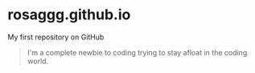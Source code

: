 # rosaggg.github.io

My first repository on GitHub

> I'm a complete newbie to coding trying to stay afloat in the coding world.
